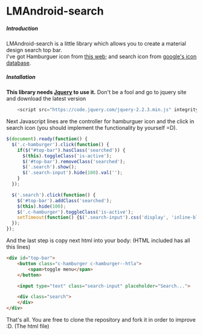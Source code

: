 # LMAndroid-search

##### Introduction
LMAndroid-search is a little library which allows you to create a material design search top bar.<br />
I've got Hamburguer icon from <a href="http://callmenick.com/post/animating-css-only-hamburger-menu-icons" target="_blank">this web</a>; and search icon from <a href="https://material.io/icons/" target="_blank">google's icon database</a>.

##### Installation
<b>This library needs <a href="https://jquery.com/" target="_blank">Jquery</a> to use it.</b> Don't be a fool and go to jquery site and download the latest version<br />
```javascript
    <script src="https://code.jquery.com/jquery-2.2.3.min.js" integrity="sha256-a23g1Nt4dtEYOj7bR+vTu7+T8VP13humZFBJNIYoEJo=" crossorigin="anonymous"></script>
```

Next Javascript lines are the controller for hamburguer icon and the click in search icon (you should implement the functionality by yourself =D).
```javascript
$(document).ready(function() {
  $('.c-hamburger').click(function() {
    if($("#top-bar").hasClass('searched')) {
      $(this).toggleClass('is-active');
      $('#top-bar').removeClass('searched');
      $('.search').show();
      $('.search-input').hide(100).val('');
    }
  });

  $('.search').click(function() {
    $('#top-bar').addClass('searched');
    $(this).hide(100);
    $('.c-hamburger').toggleClass('is-active');
    setTimeout(function() {$('.search-input').css('display', 'inline-block').focus();}, 125);
  });
});
```

And the last step is copy next html into your body: (HTML included has all this lines)
```html
<div id="top-bar">
	<button class="c-hamburger c-hamburger--htla">
	    <span>toggle menu</span>
	</button>

	<input type="text" class="search-input" placeholder="Search...">

	<div class="search">
	</div>
</div>
```

That's all. You are free to clone the repository and fork it in order to improve :D. (The html file)
